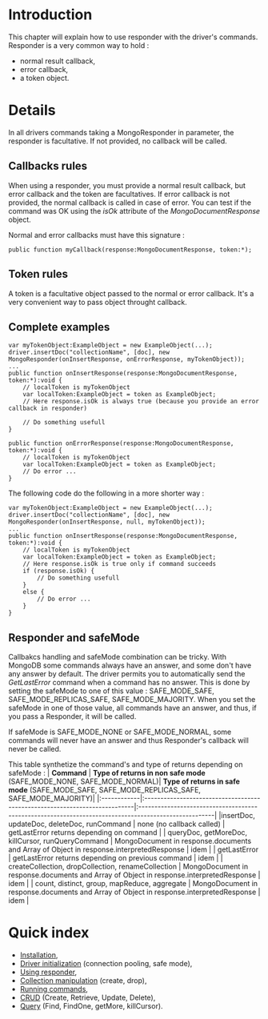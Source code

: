

# Introduction #

This chapter will explain how to use responder with the driver's commands. Responder is a very common way to hold :
  * normal result callback,
  * error callback,
  * a token object.


# Details #
In all drivers commands taking a MongoResponder in parameter, the responder is facultative. If not provided, no callback will be called.

## Callbacks rules ##
When using a responder, you must provide a normal result callback, but error callback and the token are facultatives.
If error callback is not provided, the normal callback is called in case of error. You can test if the command was OK using the _isOk_ attribute of the _MongoDocumentResponse_ object.

Normal and error callbacks must have this signature :
```
public function myCallback(response:MongoDocumentResponse, token:*);
```

## Token rules ##
A token is a facultative object passed to the normal or error callback. It's a very convenient way to pass object throught callback.

## Complete examples ##
```
var myTokenObject:ExampleObject = new ExampleObject(...);
driver.insertDoc("collectionName", [doc], new MongoResponder(onInsertResponse, onErrorResponse, myTokenObject));
...
public function onInsertResponse(response:MongoDocumentResponse, token:*):void {
	// localToken is myTokenObject
	var localToken:ExampleObject = token as ExampleObject;
	// Here response.isOk is always true (because you provide an error callback in responder)

	// Do something usefull
}

public function onErrorResponse(response:MongoDocumentResponse, token:*):void {
	// localToken is myTokenObject
	var localToken:ExampleObject = token as ExampleObject;
	// Do error ...
}
```

The following code do the following in a more shorter way :
```
var myTokenObject:ExampleObject = new ExampleObject(...);
driver.insertDoc("collectionName", [doc], new MongoResponder(onInsertResponse, null, myTokenObject));
...
public function onInsertResponse(response:MongoDocumentResponse, token:*):void {
	// localToken is myTokenObject
	var localToken:ExampleObject = token as ExampleObject;
	// Here response.isOk is true only if command succeeds
	if (response.isOk) {
		// Do something usefull
	}
	else {
		// Do error ...
	}
}
```

## Responder and safeMode ##
Callbakcs handling and safeMode combination can be tricky.
With MongoDB some commands always have an answer, and some don't have any answer by default. The driver permits you to automatically send the _GetLastError_ command when a command has no answer.
This is done by setting the safeMode to one of this value : SAFE\_MODE\_SAFE, SAFE\_MODE\_REPLICAS\_SAFE, SAFE\_MODE\_MAJORITY.
When you set the safeMode in one of those value, all commands have an answer, and thus, if you pass a Responder, it will be called.

If safeMode is SAFE\_MODE\_NONE or SAFE\_MODE\_NORMAL, some commands will never have an answer and thus Responder's callback will never be called.

This table synthetize the command's and type of returns depending on safeMode :
| **Command** | **Type of returns in non safe mode** (SAFE\_MODE\_NONE, SAFE\_MODE\_NORMAL)| **Type of returns in safe mode** (SAFE\_MODE\_SAFE, SAFE\_MODE\_REPLICAS\_SAFE, SAFE\_MODE\_MAJORITY)|
|:------------|:---------------------------------------------------------------------------|:-----------------------------------------------------------------------------------------------------|
|insertDoc, updateDoc, deleteDoc, runCommand | none (no callback called) | getLastError returns depending on command |
| queryDoc, getMoreDoc, killCursor, runQueryCommand | MongoDocument in response.documents and Array of Object in response.interpretedResponse | idem |
| getLastError | getLastError returns depending on previous command | idem |
| createCollection, dropCollection, renameCollection | MongoDocument in response.documents and Array of Object in response.interpretedResponse | idem |
| count, distinct, group, mapReduce, aggregate  | MongoDocument in response.documents and Array of Object in response.interpretedResponse | idem |



# Quick index #
  * [Installation](Installation.md),
  * [Driver initialization](DriverInitialization.md) (connection pooling, safe mode),
  * [Using responder](Responder.md),
  * [Collection manipulation](CollectionManipulation.md) (create, drop),
  * [Running commands](SendingCommand.md),
  * [CRUD](CRUD.md) (Create, Retrieve, Update, Delete),
  * [Query](Query.md) (Find, FindOne, getMore, killCursor).

